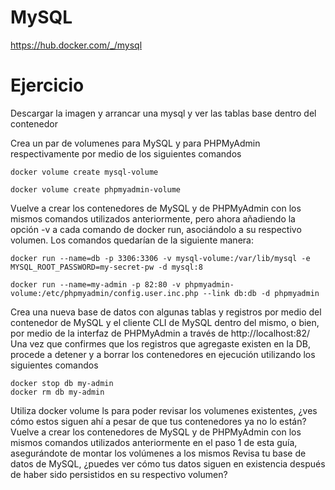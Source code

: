 # MySQL


https://hub.docker.com/_/mysql



# Ejercicio

Descargar la imagen y arrancar una mysql y ver las tablas base dentro del contenedor 


Crea un par de volumenes para MySQL y para PHPMyAdmin respectivamente por medio de los siguientes comandos 
```
docker volume create mysql-volume
```
```
docker volume create phpmyadmin-volume
```
Vuelve a crear los contenedores de MySQL y de PHPMyAdmin con los mismos comandos utilizados anteriormente, pero ahora añadiendo la opción -v a cada comando de docker run, asociándolo a su respectivo volumen. Los comandos quedarían de la siguiente manera:
```
docker run --name=db -p 3306:3306 -v mysql-volume:/var/lib/mysql -e MYSQL_ROOT_PASSWORD=my-secret-pw -d mysql:8
```
```
docker run --name=my-admin -p 82:80 -v phpmyadmin-volume:/etc/phpmyadmin/config.user.inc.php --link db:db -d phpmyadmin
```
Crea una nueva base de datos con algunas tablas y registros por medio del contenedor de MySQL y el cliente CLI de MySQL dentro del mismo, o bien, por medio de la interfaz de PHPMyAdmin a través de http://localhost:82/
Una vez que confirmes que los registros que agregaste existen en la DB, procede a detener y a borrar los contenedores en ejecución utilizando los siguientes comandos
```
docker stop db my-admin
docker rm db my-admin
```
Utiliza docker volume ls para poder revisar los volumenes existentes, ¿ves cómo estos siguen ahí a pesar de que tus contenedores ya no lo están?
Vuelve a crear los contenedores de MySQL y de PHPMyAdmin con los mismos comandos utilizados anteriormente en el paso 1 de esta guía, asegurándote de montar los volúmenes a los mismos
Revisa tu base de datos de MySQL, ¿puedes ver cómo tus datos siguen en existencia después de haber sido persistidos en su respectivo volumen?
